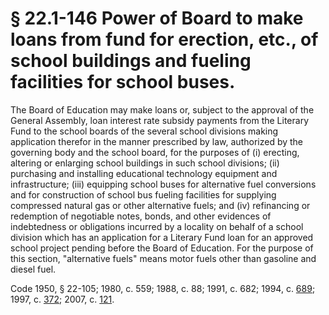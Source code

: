 # § 22.1-146 Power of Board to make loans from fund for erection, etc., of school buildings and fueling facilities for school buses.

<p>The Board of Education may make loans or, subject to the approval of the General Assembly, loan interest rate subsidy payments from the Literary Fund to the school boards of the several school divisions making application therefor in the manner prescribed by law, authorized by the governing body and the school board, for the purposes of (i) erecting, altering or enlarging school buildings in such school divisions; (ii) purchasing and installing educational technology equipment and infrastructure; (iii) equipping school buses for alternative fuel conversions and for construction of school bus fueling facilities for supplying compressed natural gas or other alternative fuels; and (iv) refinancing or redemption of negotiable notes, bonds, and other evidences of indebtedness or obligations incurred by a locality on behalf of a school division which has an application for a Literary Fund loan for an approved school project pending before the Board of Education. For the purpose of this section, "alternative fuels" means motor fuels other than gasoline and diesel fuel.</p><p>Code 1950, § 22-105; 1980, c. 559; 1988, c. 88; 1991, c. 682; 1994, c. <a href='http://lis.virginia.gov/cgi-bin/legp604.exe?941+ful+CHAP0689'>689</a>; 1997, c. <a href='http://lis.virginia.gov/cgi-bin/legp604.exe?971+ful+CHAP0372'>372</a>; 2007, c. <a href='http://lis.virginia.gov/cgi-bin/legp604.exe?071+ful+CHAP0121'>121</a>.</p>